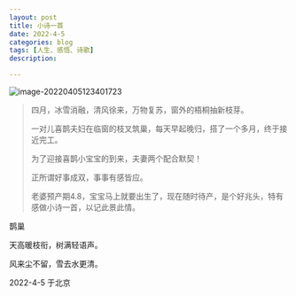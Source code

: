 ```yaml
---
layout: post
title: 小诗一首
date: 2022-4-5
categories: blog
tags: [人生、感悟、诗歌]
description: 

---
```


![image-20220405123401723](..\assets\imgs\xique.png)

> 四月，冰雪消融，清风徐来，万物复苏，窗外的梧桐抽新枝芽。
>
> 一对儿喜鹊夫妇在临窗的枝叉筑巢，每天早起晚归，搭了一个多月，终于接近完工。
>
> 为了迎接喜鹊小宝宝的到来，夫妻两个配合默契！
>
> 正所谓好事成双，事事有感皆应。
>
> 老婆预产期4.8，宝宝马上就要出生了，现在随时待产，是个好兆头，特有感做小诗一首，以记此景此情。

鹊巢

天高暖枝衔，树满轻语声。

风来尘不留，雪去水更清。

2022-4-5 于北京
